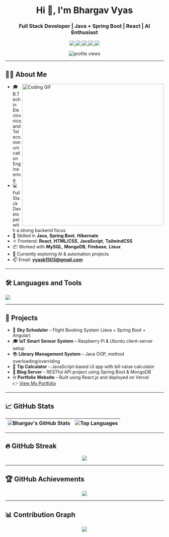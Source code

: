 <h1 align="center">Hi 👋, I'm Bhargav Vyas</h1>
<h3 align="center">Full Stack Developer | Java + Spring Boot | React | AI Enthusiast</h3>

<p align="center">
  <a href="https://x.com/Bhargav29227044" target="_blank">
    <img src="https://img.shields.io/twitter/follow/Bhargav29227044?label=Follow&style=social" />
  </a>
  <a href="https://github.com/bhargav-vyas" target="_blank">
    <img src="https://img.shields.io/github/followers/bhargav-vyas?label=Follow&style=social" />
  </a>
  <a href="https://www.linkedin.com/in/bhargav-vyas-985682321" target="_blank">
    <img src="https://img.shields.io/badge/-LinkedIn-blue?style=flat-square&logo=Linkedin&logoColor=white" />
  </a>
  <a href="https://leetcode.com/u/Bhargav-vyas--1/" target="_blank">
    <img src="https://img.shields.io/badge/Leetcode-F7D747?style=flat-square" />
  </a>
  <a href="https://bhargavportfolio-five.vercel.app/" target="_blank">
    <img src="https://img.shields.io/badge/Portfolio-FD428D?style=flat-square" />
  </a>
</p>

<p align="center">
  <img src="https://komarev.com/ghpvc/?username=bhargav-vyas&color=brightgreen" alt="profile views" />
</p>

---

## 👨‍💻 About Me

<img alt="Coding GIF" src="https://user-images.githubusercontent.com/55179845/154410218-04ca538f-942c-4240-b36b-ec6e3cf81396.gif" width="450" align="right"/>

- 🎓 B.Tech in Electronics and Telecommunication Engineering  
- 💻 Full Stack Developer with a strong backend focus  
- 🚀 Skilled in **Java**, **Spring Boot**, **Hibernate**  
- ⚛ Frontend: **React**, **HTML/CSS**, **JavaScript**, **TailwindCSS**  
- 📦 Worked with **MySQL**, **MongoDB**, **Firebase**, **Linux**  
- 🤖 Currently exploring AI & automation projects  
- 📫 Email: **vyasb1503@gmail.com**

---

## 🛠️ Languages and Tools

<p align="left">
  <img src="https://skillicons.dev/icons?i=java,spring,hibernate,js,ts,react,nextjs,html,css,tailwind,redux,python,mysql,mongodb,firebase,git,github,vscode,linux,docker&perline=10" />
</p>

---

## 🚀 Projects

- 💼 **Sky Scheduler** – Flight Booking System (Java + Spring Boot + Angular)  
- 🎓 **IoT Smart Sensor System** – Raspberry Pi & Ubuntu client-server setup  
- 📚 **Library Management System** – Java OOP, method overloading/overriding  
- 🧮 **Tip Calculator** – JavaScript-based UI app with bill value calculator  
- 📝 **Blog Server** – RESTful API project using Spring Boot & MongoDB  
- 🌐 **Portfolio Website** – Built using React.js and deployed on Vercel  
  👉 [View My Portfolio](https://bhargavportfolio-five.vercel.app/)

---

## 📈 GitHub Stats

<div align="center">

| ![Bhargav's GitHub Stats](https://github-readme-stats.vercel.app/api?username=bhargav-vyas&count_private=true&show_icons=true&theme=radical) | ![Top Languages](https://github-readme-stats.vercel.app/api/top-langs/?username=bhargav-vyas&layout=compact&theme=radical) |
|---|---|

</div>

---

## 🔥 GitHub Streak

<p align="center">
  <img src="https://github-readme-streak-stats.herokuapp.com?user=bhargav-vyas&theme=radical" />
</p>

---

## 🏆 GitHub Achievements

<p align="center">
  <img src="https://github-profile-trophy.vercel.app/?username=bhargav-vyas&theme=radical&no-frame=true&margin-w=15" />
</p>

---

## 📊 Contribution Graph

<p align="center">
  <img src="https://github-readme-activity-graph.vercel.app/graph?username=bhargav-vyas&theme=react-dark&hide_border=true" />
</p>
